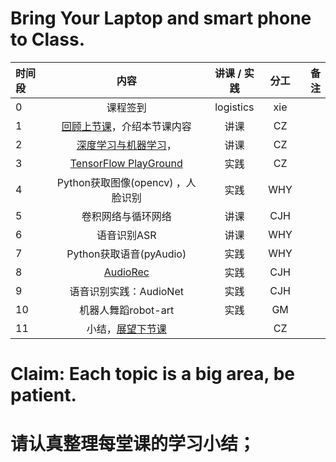 # Bring Your Laptop and smart phone  to Class. 

|时间段     |  内容    | 讲课 / 实践     |  分工  |  备注       |
| :---      |   :----:    |   :----:    |    :----:    | ---: |
|   0       |  课程签到     |  logistics   |     xie     |        |
|   1       |  [回顾上节课](../WW7/WW7-Plan.md)，介绍本节课内容     |  讲课    |     CZ     |         |
|   2       |  [深度学习与机器学习](1AI-ML-DL.pdf)，    |  讲课    |   CZ    |          |
|   3       |  [TensorFlow PlayGround](http://playground.tensorflow.org/)   |  实践    |    CZ   |         |
|   4       |  Python获取图像(opencv) ，人脸识别     |   实践    |   WHY    |         |     
|   5       |  卷积网络与循环网络  |   讲课    |    CJH   |         |
|   6       |  语音识别ASR     |   讲课     |    WHY    |         |
|   7       |  Python获取语音(pyAudio)    |   实践    |   WHY    |         |     
|   8       |  [AudioRec](APP安装)    |   实践    |    CJH    |         |
|   9       |  语音识别实践：AudioNet    |  实践     |   CJH    |         |
|   10      |  机器人舞蹈robot-art  |  实践     |   GM    |         |
|   11      |  小结，[展望下节课](../WW9/WW9-Plan.md)    |        |     CZ     |         |


# Claim: Each topic is a big area, be patient.  

# 请认真整理每堂课的学习小结；




